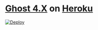 # [Ghost 4.X](https://github.com/TryGhost/Ghost) on [Heroku](https://heroku.com)

[![Deploy](https://www.herokucdn.com/deploy/button.svg)](https://heroku.com/deploy?template=https://github.com/Daemon-Themes/ghost-v4-on-heroku)
